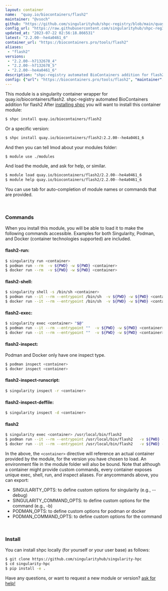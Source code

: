 ```yaml
---
layout: container
name:  "quay.io/biocontainers/flash2"
maintainer: "@vsoch"
github: "https://github.com/singularityhub/shpc-registry/blob/main/quay.io/biocontainers/flash2/container.yaml"
config_url: "https://raw.githubusercontent.com/singularityhub/shpc-registry/main/quay.io/biocontainers/flash2/container.yaml"
updated_at: "2023-07-22 02:56:18.866531"
latest: "2.2.00--he4a0461_6"
container_url: "https://biocontainers.pro/tools/flash2"
aliases:
 - "flash2"
versions:
 - "2.2.00--h7132678_4"
 - "2.2.00--h7132678_5"
 - "2.2.00--he4a0461_6"
description: "shpc-registry automated BioContainers addition for flash2"
config: {"url": "https://biocontainers.pro/tools/flash2", "maintainer": "@vsoch", "description": "shpc-registry automated BioContainers addition for flash2", "latest": {"2.2.00--he4a0461_6": "sha256:35d03145f8b8ec5b63d5b7e04a56b4b11ae4814554f2c60b03f1ba3997180b24"}, "tags": {"2.2.00--h7132678_4": "sha256:de692808d98a7fc4cceb0a78addfdd1a5e41a1dd07deb31a334d1ed388a372f4", "2.2.00--h7132678_5": "sha256:8d9ea0c90699316266c803c1a2d20c707e71d6b84ac0fc26c3c8a7f0ce11c3a6", "2.2.00--he4a0461_6": "sha256:35d03145f8b8ec5b63d5b7e04a56b4b11ae4814554f2c60b03f1ba3997180b24"}, "docker": "quay.io/biocontainers/flash2", "aliases": {"flash2": "/usr/local/bin/flash2"}}
---
```


This module is a singularity container wrapper for quay.io/biocontainers/flash2.
shpc-registry automated BioContainers addition for flash2
After [installing shpc](#install) you will want to install this container module:


```bash
$ shpc install quay.io/biocontainers/flash2
```

Or a specific version:

```bash
$ shpc install quay.io/biocontainers/flash2:2.2.00--he4a0461_6
```

And then you can tell lmod about your modules folder:

```bash
$ module use ./modules
```

And load the module, and ask for help, or similar.

```bash
$ module load quay.io/biocontainers/flash2/2.2.00--he4a0461_6
$ module help quay.io/biocontainers/flash2/2.2.00--he4a0461_6
```

You can use tab for auto-completion of module names or commands that are provided.

<br>

### Commands

When you install this module, you will be able to load it to make the following commands accessible.
Examples for both Singularity, Podman, and Docker (container technologies supported) are included.

#### flash2-run:

```bash
$ singularity run <container>
$ podman run --rm  -v ${PWD} -w ${PWD} <container>
$ docker run --rm  -v ${PWD} -w ${PWD} <container>
```

#### flash2-shell:

```bash
$ singularity shell -s /bin/sh <container>
$ podman run --it --rm --entrypoint /bin/sh  -v ${PWD} -w ${PWD} <container>
$ docker run --it --rm --entrypoint /bin/sh  -v ${PWD} -w ${PWD} <container>
```

#### flash2-exec:

```bash
$ singularity exec <container> "$@"
$ podman run --it --rm --entrypoint ""  -v ${PWD} -w ${PWD} <container> "$@"
$ docker run --it --rm --entrypoint ""  -v ${PWD} -w ${PWD} <container> "$@"
```

#### flash2-inspect:

Podman and Docker only have one inspect type.

```bash
$ podman inspect <container>
$ docker inspect <container>
```

#### flash2-inspect-runscript:

```bash
$ singularity inspect -r <container>
```

#### flash2-inspect-deffile:

```bash
$ singularity inspect -d <container>
```


#### flash2

```bash
$ singularity exec <container> /usr/local/bin/flash2
$ podman run --it --rm --entrypoint /usr/local/bin/flash2   -v ${PWD} -w ${PWD} <container> -c " $@"
$ docker run --it --rm --entrypoint /usr/local/bin/flash2   -v ${PWD} -w ${PWD} <container> -c " $@"
```



In the above, the `<container>` directive will reference an actual container provided
by the module, for the version you have chosen to load. An environment file in the
module folder will also be bound. Note that although a container
might provide custom commands, every container exposes unique exec, shell, run, and
inspect aliases. For anycommands above, you can export:

 - SINGULARITY_OPTS: to define custom options for singularity (e.g., --debug)
 - SINGULARITY_COMMAND_OPTS: to define custom options for the command (e.g., -b)
 - PODMAN_OPTS: to define custom options for podman or docker
 - PODMAN_COMMAND_OPTS: to define custom options for the command

<br>

### Install

You can install shpc locally (for yourself or your user base) as follows:

```bash
$ git clone https://github.com/singularityhub/singularity-hpc
$ cd singularity-hpc
$ pip install -e .
```

Have any questions, or want to request a new module or version? [ask for help!](https://github.com/singularityhub/singularity-hpc/issues)